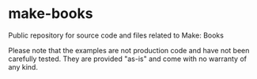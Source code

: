 # make-books
Public repository for source code and files related to Make: Books

Please note that the examples are not production code and have not been carefully tested. They are provided "as-is" and come with no warranty of any kind.
